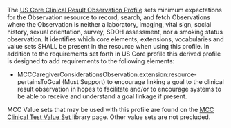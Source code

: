 The [US Core Clinical Result Observation Profile](http://hl7.org/fhir/us/core/STU6.1/StructureDefinition-us-core-observation-clinical-result.html) sets minimum expectations for the Observation resource to record, search, and fetch Observations where the Observation is neither a laboratory, imaging, vital sign, social history, sexual orientation, survey, SDOH assessment, nor a smoking status observation. It identifies which core elements, extensions, vocabularies and value sets SHALL be present in the resource when using this profile. In addition to the requirements set forth in US Core profile this derived profile is designed to add requirements to the following elements:

* MCCCaregiverConsiderationsObservation.extension:resource-pertainsToGoal (Must Support) to encourage linking a goal to the clinical result observation in hopes to facilitate and/or to encourage systems to be able to receive and understand a goal linkage if present.

MCC Value sets that may be used with this profile are found on the [MCC Clinical Test Value Set ](mcc_clinical_test_value_sets.html) library page. Other value sets are not precluded.
